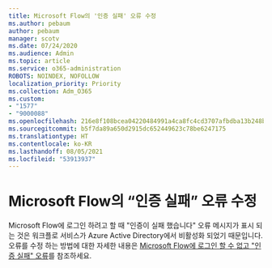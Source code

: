 ```yaml
---
title: Microsoft Flow의 '인증 실패' 오류 수정
ms.author: pebaum
author: pebaum
manager: scotv
ms.date: 07/24/2020
ms.audience: Admin
ms.topic: article
ms.service: o365-administration
ROBOTS: NOINDEX, NOFOLLOW
localization_priority: Priority
ms.collection: Adm_O365
ms.custom:
- "1577"
- "9000088"
ms.openlocfilehash: 216e8f108bcea04220484991a4ca8fc4cd3707afbdba13b248b44296064a5159
ms.sourcegitcommit: b5f7da89a650d2915dc652449623c78be6247175
ms.translationtype: HT
ms.contentlocale: ko-KR
ms.lasthandoff: 08/05/2021
ms.locfileid: "53913937"
---
```

# <a name="fix-authentication-failed-errors-in-microsoft-flow"></a>Microsoft Flow의 “인증 실패” 오류 수정

Microsoft Flow에 로그인 하려고 할 때 "인증이 실패 했습니다" 오류 메시지가 표시 되는 것은 워크플로 서비스가 Azure Active Directory에서 비활성화 되었기 때문입니다. 오류를 수정 하는 방법에 대한 자세한 내용은 [Microsoft Flow에 로그인 할 수 없고 "인증 실패" 오류](https://support.microsoft.com/help/4316891)를 참조하세요.